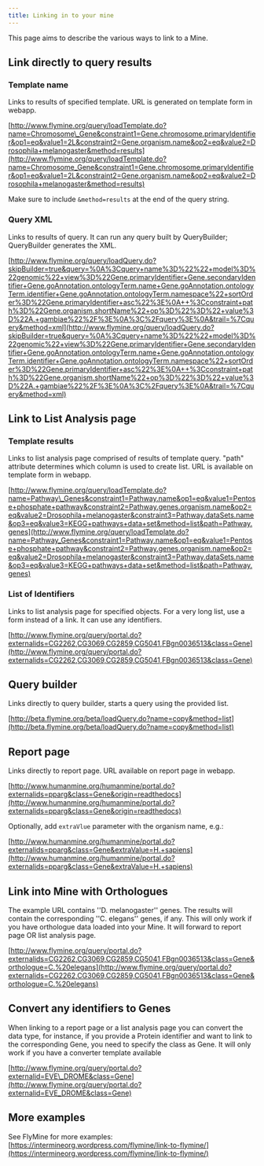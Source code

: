 ```yaml
---
title: Linking in to your mine
---
```


This page aims to describe the various ways to link to a Mine.

## Link directly to query results

### Template name

Links to results of specified template. URL is generated on template form in webapp.

[http://www.flymine.org/query/loadTemplate.do?name=Chromosome\_Gene&constraint1=Gene.chromosome.primaryIdentifier&op1=eq&value1=2L&constraint2=Gene.organism.name&op2=eq&value2=Drosophila+melanogaster&method=results](http://www.flymine.org/query/loadTemplate.do?name=Chromosome_Gene&constraint1=Gene.chromosome.primaryIdentifier&op1=eq&value1=2L&constraint2=Gene.organism.name&op2=eq&value2=Drosophila+melanogaster&method=results)

Make sure to include `&method=results` at the end of the query string.

### Query XML

Links to results of query. It can run any query built by QueryBuilder; QueryBuilder generates the XML.

[http://www.flymine.org/query/loadQuery.do?skipBuilder=true&query=%0A%3Cquery+name%3D%22%22+model%3D%22genomic%22+view%3D%22Gene.primaryIdentifier+Gene.secondaryIdentifier+Gene.goAnnotation.ontologyTerm.name+Gene.goAnnotation.ontologyTerm.identifier+Gene.goAnnotation.ontologyTerm.namespace%22+sortOrder%3D%22Gene.primaryIdentifier+asc%22%3E%0A++%3Cconstraint+path%3D%22Gene.organism.shortName%22+op%3D%22%3D%22+value%3D%22A.+gambiae%22%2F%3E%0A%3C%2Fquery%3E%0A&trail=%7Cquery&method=xml](http://www.flymine.org/query/loadQuery.do?skipBuilder=true&query=%0A%3Cquery+name%3D%22%22+model%3D%22genomic%22+view%3D%22Gene.primaryIdentifier+Gene.secondaryIdentifier+Gene.goAnnotation.ontologyTerm.name+Gene.goAnnotation.ontologyTerm.identifier+Gene.goAnnotation.ontologyTerm.namespace%22+sortOrder%3D%22Gene.primaryIdentifier+asc%22%3E%0A++%3Cconstraint+path%3D%22Gene.organism.shortName%22+op%3D%22%3D%22+value%3D%22A.+gambiae%22%2F%3E%0A%3C%2Fquery%3E%0A&trail=%7Cquery&method=xml)

## Link to List Analysis page

### Template results

Links to list analysis page comprised of results of template query. "path" attribute determines which column is used to create list. URL is available on template form in webapp.

[http://www.flymine.org/query/loadTemplate.do?name=Pathway\_Genes&constraint1=Pathway.name&op1=eq&value1=Pentose+phosphate+pathway&constraint2=Pathway.genes.organism.name&op2=eq&value2=Drosophila+melanogaster&constraint3=Pathway.dataSets.name&op3=eq&value3=KEGG+pathways+data+set&method=list&path=Pathway.genes](http://www.flymine.org/query/loadTemplate.do?name=Pathway_Genes&constraint1=Pathway.name&op1=eq&value1=Pentose+phosphate+pathway&constraint2=Pathway.genes.organism.name&op2=eq&value2=Drosophila+melanogaster&constraint3=Pathway.dataSets.name&op3=eq&value3=KEGG+pathways+data+set&method=list&path=Pathway.genes)

### List of Identifiers

Links to list analysis page for specified objects. For a very long list, use a form instead of a link. It can use any identifiers.

[http://www.flymine.org/query/portal.do?externalids=CG2262,CG3069,CG2859,CG5041,FBgn0036513&class=Gene](http://www.flymine.org/query/portal.do?externalids=CG2262,CG3069,CG2859,CG5041,FBgn0036513&class=Gene)

## Query builder

Links directly to query builder, starts a query using the provided list.

[http://beta.flymine.org/beta/loadQuery.do?name=copy&method=list](http://beta.flymine.org/beta/loadQuery.do?name=copy&method=list)

## Report page

Links directly to report page. URL available on report page in webapp.

[http://www.humanmine.org/humanmine/portal.do?externalids=pparg&class=Gene&origin=readthedocs](http://www.humanmine.org/humanmine/portal.do?externalids=pparg&class=Gene&origin=readthedocs)

Optionally, add `extraVlue` parameter with the organism name, e.g.:

[http://www.humanmine.org/humanmine/portal.do?externalids=pparg&class=Gene&extraValue=H.+sapiens](http://www.humanmine.org/humanmine/portal.do?externalids=pparg&class=Gene&extraValue=H.+sapiens)

## Link into Mine with Orthologues

The example URL contains ''D. melanogaster'' genes. The results will contain the corresponding ''C. elegans'' genes, if any. This will only work if you have orthologue data loaded into your Mine. It will forward to report page OR list analysis page.

[http://www.flymine.org/query/portal.do?externalids=CG2262,CG3069,CG2859,CG5041,FBgn0036513&class=Gene&orthologue=C.%20elegans](http://www.flymine.org/query/portal.do?externalids=CG2262,CG3069,CG2859,CG5041,FBgn0036513&class=Gene&orthologue=C.%20elegans)

## Convert any identifiers to Genes

When linking to a report page or a list analysis page you can convert the data type, for instance, if you provide a Protein identifier and want to link to the corresponding Gene, you need to specify the class as Gene. It will only work if you have a converter template available

[http://www.flymine.org/query/portal.do?externalid=EVE\_DROME&class=Gene](http://www.flymine.org/query/portal.do?externalid=EVE_DROME&class=Gene)

## More examples

See FlyMine for more examples: [https://intermineorg.wordpress.com/flymine/link-to-flymine/](https://intermineorg.wordpress.com/flymine/link-to-flymine/)
